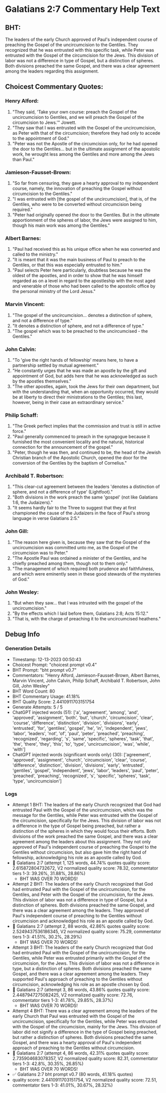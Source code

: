# Galatians 2:7 Commentary Help Text

## BHT:
The leaders of the early Church approved of Paul's independent course of preaching the Gospel of the uncircumcision to the Gentiles. They recognized that he was entrusted with this specific task, while Peter was entrusted with the Gospel of the circumcision for the Jews. This division of labor was not a difference in type of Gospel, but a distinction of spheres. Both divisions preached the same Gospel, and there was a clear agreement among the leaders regarding this assignment.

## Choicest Commentary Quotes:
### Henry Alford:
1. "They said, 'Take your own course: preach the Gospel of the uncircumcision to Gentiles, and we will preach the Gospel of the circumcision to Jews.'" Jowett.
2. "They saw that I was entrusted with the Gospel of the uncircumcision, as Peter with that of the circumcision; therefore they had only to accede to the appointment of God."
3. "Peter was not the Apostle of the circumcision only, for he had opened the door to the Gentiles... but in the ultimate assignment of the apostolic work, he wrought less among the Gentiles and more among the Jews than Paul."

### Jamieson-Fausset-Brown:
1. "So far from censuring, they gave a hearty approval to my independent course, namely, the innovation of preaching the Gospel without circumcision to the Gentiles."
2. "I was entrusted with [the gospel of the uncircumcision], that is, of the Gentiles, who were to be converted without circumcision being required."
3. "Peter had originally opened the door to the Gentiles. But in the ultimate apportionment of the spheres of labor, the Jews were assigned to him, though his main work was among the Gentiles."

### Albert Barnes:
1. "Paul had received this as his unique office when he was converted and called to the ministry."
2. "It is meant that it was the main business of Paul to preach to the Gentiles, or that this was especially entrusted to him."
3. "Paul selects Peter here particularly, doubtless because he was the oldest of the apostles, and in order to show that he was himself regarded as on a level in regard to the apostleship with the most aged and venerable of those who had been called to the apostolic office by the personal ministry of the Lord Jesus."

### Marvin Vincent:
1. "The gospel of the uncircumcision... denotes a distinction of sphere, and not a difference of type." 
2. "It denotes a distinction of sphere, and not a difference of type."
3. "The gospel which was to be preached to the uncircumcised - the Gentiles."

### John Calvin:
1. "To 'give the right hands of fellowship' means here, to have a partnership settled by mutual agreement."
2. "He constantly urges that he was made an apostle by the gift and appointment of God, but adds here that he was acknowledged as such by the apostles themselves."
3. "The other apostles, again, took the Jews for their own department, but with the understanding that, when an opportunity occurred, they would be at liberty to direct their ministrations to the Gentiles; this last, however, being in their case an extraordinary service."

### Philip Schaff:
1. "The Greek perfect implies that the commission and trust is still in active force."
2. "Paul generally commenced to preach in the synagogue because it furnished the most convenient locality and the natural, historical connection for the announcement of the gospel."
3. "Peter, though he was then, and continued to be, the head of the Jewish Christian branch of the Apostolic Church, opened the door for the conversion of the Gentiles by the baptism of Cornelius."

### Archibald T. Robertson:
1. "This clear-cut agreement between the leaders 'denotes a distinction of sphere, and not a difference of type' (Lightfoot)."
2. "Both divisions in the work preach the same 'gospel' (not like Galatians 1:6, the Judaizers)."
3. "It seems hardly fair to the Three to suggest that they at first championed the cause of the Judaizers in the face of Paul's strong language in verse Galatians 2:5."

### John Gill:
1. "The reason here given is, because they saw that the Gospel of the uncircumcision was committed unto me, as the Gospel of the circumcision was to Peter."
2. "The Apostle Paul was ordained a minister of the Gentiles, and he chiefly preached among them, though not to them only."
3. "The management of which required both prudence and faithfulness, and which were eminently seen in these good stewards of the mysteries of God."

### John Wesley:
1. "But when they saw... that I was intrusted with the gospel of the uncircumcision." 
2. "By the effects which I laid before them, Galatians 2:8; Acts 15:12."
3. "That is, with the charge of preaching it to the uncircumcised heathens."


## Debug Info
### Generation Details
- Timestamp: 12-13-2023 00:50:43
- Choicest Prompt: "choicest prompt v0.4"
- BHT Prompt: "bht prompt v0.7"
- Commentators: "Henry Alford, Jamieson-Fausset-Brown, Albert Barnes, Marvin Vincent, John Calvin, Philip Schaff, Archibald T. Robertson, John Gill, John Wesley"
- BHT Word Count: 80
- BHT Commentary Usage: 41.18%
- BHT Quality Score: 2.4410911703151754
- Generate Attempts: 5 / 5
- ChatGPT injected words (51):
	['a', 'agreement', 'among', 'and', 'approved', 'assignment', 'both', 'but', 'church', 'circumcision', 'clear', 'course', 'difference', 'distinction', 'division', 'divisions', 'early', 'entrusted', 'for', 'gentiles', 'gospel', 'he', 'in', 'independent', 'jews', 'labor', 'leaders', 'not', 'of', 'paul', 'peter', 'preached', 'preaching', 'recognized', 'regarding', 's', 'same', 'specific', 'spheres', 'task', 'that', 'the', 'there', 'they', 'this', 'to', 'type', 'uncircumcision', 'was', 'while', 'with']
- ChatGPT injected words (significant words only) (30):
	['agreement', 'approved', 'assignment', 'church', 'circumcision', 'clear', 'course', 'difference', 'distinction', 'division', 'divisions', 'early', 'entrusted', 'gentiles', 'gospel', 'independent', 'jews', 'labor', 'leaders', 'paul', 'peter', 'preached', 'preaching', 'recognized', 's', 'specific', 'spheres', 'task', 'type', 'uncircumcision']

### Logs
- Attempt 1 BHT: The leaders of the early Church recognized that God had entrusted Paul with the Gospel of the uncircumcision, which was the message for the Gentiles, while Peter was entrusted with the Gospel of the circumcision, specifically for the Jews. This division of labor was not a difference in the type of Gospel being preached, but rather a distinction of the spheres in which they would focus their efforts. Both divisions of the work preached the same Gospel, and there was a clear agreement among the leaders about this assignment. They not only approved of Paul's independent course of preaching the Gospel to the Gentiles without circumcision, but also gave him the right hand of fellowship, acknowledging his role as an apostle called by God.
- 🔄 Galatians 2:7 (attempt 1, 125 words, 44.74% quotes quality score: 2.615872804732672, V2 normalized quality score: 78.32, commentator tiers 1-3: 39.26%, 31.88%, 28.86%) 
	- BHT WAS OVER 70 WORDS!
- Attempt 2 BHT: The leaders of the early Church recognized that God had entrusted Paul with the Gospel of the uncircumcision, for the Gentiles, and Peter with the Gospel of the circumcision, for the Jews. This division of labor was not a difference in type of Gospel, but a distinction of spheres. Both divisions preached the same Gospel, and there was a clear agreement among the leaders. They approved of Paul's independent course of preaching to the Gentiles without circumcision and acknowledged his role as an apostle called by God.
- 🔄 Galatians 2:7 (attempt 2, 88 words, 42.86% quotes quality score: 2.5249437536186345, V2 normalized quality score: 75.29, commentator tiers 1-3: 41.51%, 30.2%, 28.29%) 
	- BHT WAS OVER 70 WORDS!
- Attempt 3 BHT: The leaders of the early Church recognized that God had entrusted Paul with the Gospel of the uncircumcision, for the Gentiles, while Peter was entrusted primarily with the Gospel of the circumcision, for the Jews. This division of labor was not a difference in type, but a distinction of spheres. Both divisions preached the same Gospel, and there was a clear agreement among the leaders. They supported Paul's approach of preaching to the Gentiles without circumcision, acknowledging his role as an apostle chosen by God.
- 🔄 Galatians 2:7 (attempt 3, 86 words, 43.86% quotes quality score: 2.4487947275082425, V2 normalized quality score: 72.76, commentator tiers 1-3: 41.78%, 29.85%, 28.37%) 
	- BHT WAS OVER 70 WORDS!
- Attempt 4 BHT: There was a clear agreement among the leaders of the early Church that Paul was entrusted with the Gospel of the uncircumcision, specifically for the Gentiles, while Peter was entrusted with the Gospel of the circumcision, mainly for the Jews. This division of labor did not signify a difference in the type of Gospel being preached, but rather a distinction of spheres. Both divisions preached the same Gospel, and there was a hearty approval of Paul's independent approach of preaching to the Gentiles without circumcision.
- 🔄 Galatians 2:7 (attempt 4, 86 words, 42.31% quotes quality score: 2.735904683078357, V2 normalized quality score: 82.31, commentator tiers 1-3: 42.8%, 30.35%, 26.85%) 
	- BHT WAS OVER 70 WORDS!
- ✅ Galatians 2:7 bht prompt v0.7 (80 words, 41.18% quotes)
- quality score: 2.4410911703151754, V2 normalized quality score: 72.51, commentator tiers 1-3: 41.01%, 30.67%, 28.32%)